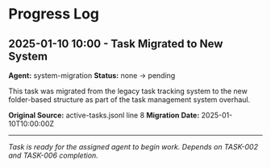 # Progress Log

## 2025-01-10 10:00 - Task Migrated to New System
**Agent:** system-migration
**Status:** none → pending

This task was migrated from the legacy task tracking system to the new folder-based structure as part of the task management system overhaul.

**Original Source:** active-tasks.jsonl line 8
**Migration Date:** 2025-01-10T10:00:00Z

---

*Task is ready for the assigned agent to begin work. Depends on TASK-002 and TASK-006 completion.*
